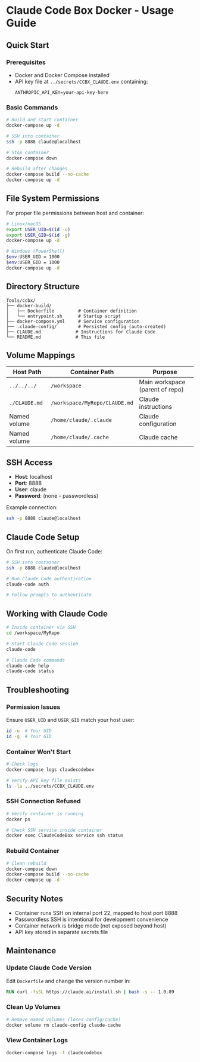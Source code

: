 # Claude Code Box Docker - Usage Guide

## Quick Start

### Prerequisites
- Docker and Docker Compose installed
- API key file at `../secrets/CCBX_CLAUDE.env` containing:
  ```
  ANTHROPIC_API_KEY=your-api-key-here
  ```

### Basic Commands

```bash
# Build and start container
docker-compose up -d

# SSH into container
ssh -p 8888 claude@localhost

# Stop container
docker-compose down

# Rebuild after changes
docker-compose build --no-cache
docker-compose up -d
```

## File System Permissions

For proper file permissions between host and container:

```bash
# Linux/macOS
export USER_UID=$(id -u)
export USER_GID=$(id -g)
docker-compose up -d

# Windows (PowerShell)
$env:USER_UID = 1000
$env:USER_GID = 1000
docker-compose up -d
```

## Directory Structure

```
Tools/ccbx/
├── docker-build/
│   ├── Dockerfile         # Container definition
│   └── entrypoint.sh      # Startup script
├── docker-compose.yml     # Service configuration
├── .claude-config/        # Persisted config (auto-created)
├── CLAUDE.md             # Instructions for Claude Code
└── README.md             # This file
```

## Volume Mappings

| Host Path | Container Path | Purpose |
|-----------|----------------|---------|
| `../../../` | `/workspace` | Main workspace (parent of repo) |
| `./CLAUDE.md` | `/workspace/MyRepo/CLAUDE.md` | Claude instructions |
| Named volume | `/home/claude/.claude` | Claude configuration |
| Named volume | `/home/claude/.cache` | Claude cache |

## SSH Access

- **Host**: localhost
- **Port**: 8888
- **User**: claude
- **Password**: (none - passwordless)

Example connection:
```bash
ssh -p 8888 claude@localhost
```

## Claude Code Setup

On first run, authenticate Claude Code:

```bash
# SSH into container
ssh -p 8888 claude@localhost

# Run Claude Code authentication
claude-code auth

# Follow prompts to authenticate
```

## Working with Claude Code

```bash
# Inside container via SSH
cd /workspace/MyRepo

# Start Claude Code session
claude-code

# Claude Code commands
claude-code help
claude-code status
```

## Troubleshooting

### Permission Issues
Ensure `USER_UID` and `USER_GID` match your host user:
```bash
id -u  # Your UID
id -g  # Your GID
```

### Container Won't Start
```bash
# Check logs
docker-compose logs claudecodebox

# Verify API key file exists
ls -la ../secrets/CCBX_CLAUDE.env
```

### SSH Connection Refused
```bash
# Verify container is running
docker ps

# Check SSH service inside container
docker exec ClaudeCodeBox service ssh status
```

### Rebuild Container
```bash
# Clean rebuild
docker-compose down
docker-compose build --no-cache
docker-compose up -d
```

## Security Notes

- Container runs SSH on internal port 22, mapped to host port 8888
- Passwordless SSH is intentional for development convenience
- Container network is bridge mode (not exposed beyond host)
- API key stored in separate secrets file

## Maintenance

### Update Claude Code Version
Edit `Dockerfile` and change the version number in:
```dockerfile
RUN curl -fsSL https://claude.ai/install.sh | bash -s -- 1.0.89
```

### Clean Up Volumes
```bash
# Remove named volumes (loses config/cache)
docker volume rm claude-config claude-cache
```

### View Container Logs
```bash
docker-compose logs -f claudecodebox
```

